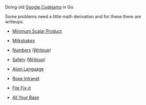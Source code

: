 Doing old [Google Codejams](https://code.google.com/codejam/contests.html) in Go.

Some problems need a little math derivation and for these there are writeups.

- [Minimum Scalar Product](https://code.google.com/codejam/contest/32016/dashboard#s=p0)

- [Milkshakes](https://code.google.com/codejam/contest/32016/dashboard#s=p1)

- [Numbers](https://code.google.com/codejam/contest/32016/dashboard#s=p2) _([Writeup](numbers/doc/threeplussqrtfive.pdf))_

- [Safety](https://code.google.com/codejam/contest/1836486/dashboard#s=p0) _([Writeup](safety/doc/safety.pdf))_

- [Alien Language](https://code.google.com/codejam/contest/90101/dashboard#s=p0)

- [Rope Intranet](https://code.google.com/codejam/contest/619102/dashboard#s=p0)

- [File Fix-it](https://code.google.com/codejam/contest/635101/dashboard#s=p0)

- [All Your Base](https://code.google.com/codejam/contest/189252/dashboard#s=p0)
